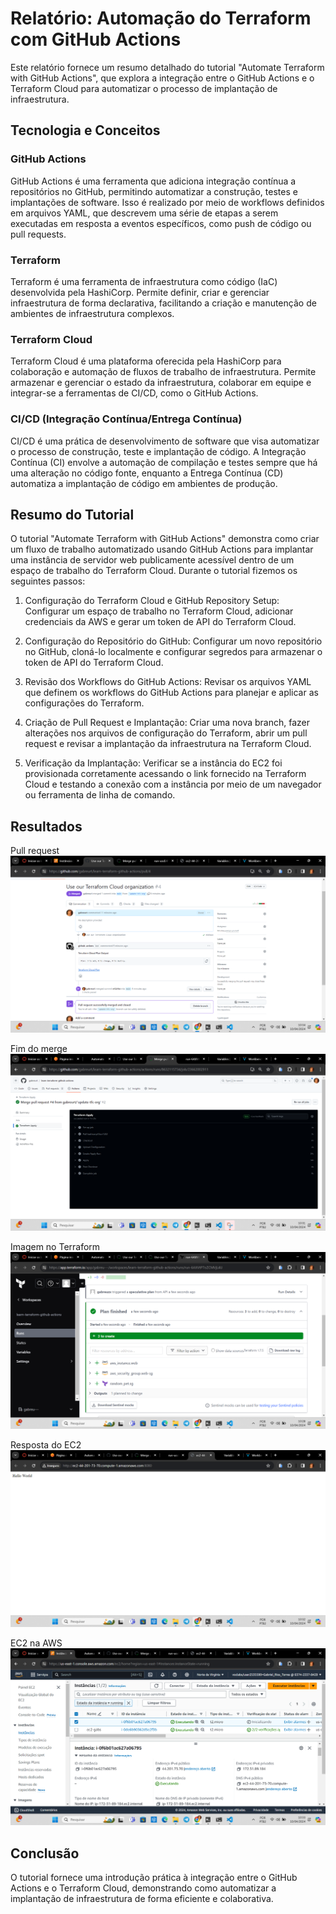 # Relatório: Automação do Terraform com GitHub Actions
Este relatório fornece um resumo detalhado do tutorial "Automate Terraform with GitHub Actions", que explora a integração entre o GitHub Actions e o Terraform Cloud para automatizar o processo de implantação de infraestrutura.

## Tecnologia e Conceitos
### GitHub Actions
GitHub Actions é uma ferramenta que adiciona integração contínua a repositórios no GitHub, permitindo automatizar a construção, testes e implantações de software. Isso é realizado por meio de workflows definidos em arquivos YAML, que descrevem uma série de etapas a serem executadas em resposta a eventos específicos, como push de código ou pull requests.

### Terraform
Terraform é uma ferramenta de infraestrutura como código (IaC) desenvolvida pela HashiCorp. Permite definir, criar e gerenciar infraestrutura de forma declarativa, facilitando a criação e manutenção de ambientes de infraestrutura complexos.

### Terraform Cloud
Terraform Cloud é uma plataforma oferecida pela HashiCorp para colaboração e automação de fluxos de trabalho de infraestrutura. Permite armazenar e gerenciar o estado da infraestrutura, colaborar em equipe e integrar-se a ferramentas de CI/CD, como o GitHub Actions.

### CI/CD (Integração Contínua/Entrega Contínua)
CI/CD é uma prática de desenvolvimento de software que visa automatizar o processo de construção, teste e implantação de código. A Integração Contínua (CI) envolve a automação de compilação e testes sempre que há uma alteração no código fonte, enquanto a Entrega Contínua (CD) automatiza a implantação de código em ambientes de produção.

## Resumo do Tutorial
O tutorial "Automate Terraform with GitHub Actions" demonstra como criar um fluxo de trabalho automatizado usando GitHub Actions para implantar uma instância de servidor web publicamente acessível dentro de um espaço de trabalho do Terraform Cloud. Durante o tutorial fizemos os seguintes passos:

1. Configuração do Terraform Cloud e GitHub Repository Setup: Configurar um espaço de trabalho no Terraform Cloud, adicionar credenciais da AWS e gerar um token de API do Terraform Cloud.

2. Configuração do Repositório do GitHub: Configurar um novo repositório no GitHub, cloná-lo localmente e configurar segredos para armazenar o token de API do Terraform Cloud.

3. Revisão dos Workflows do GitHub Actions: Revisar os arquivos YAML que definem os workflows do GitHub Actions para planejar e aplicar as configurações do Terraform.

4. Criação de Pull Request e Implantação: Criar uma nova branch, fazer alterações nos arquivos de configuração do Terraform, abrir um pull request e revisar a implantação da infraestrutura na Terraform Cloud.

5. Verificação da Implantação: Verificar se a instância do EC2 foi provisionada corretamente acessando o link fornecido na Terraform Cloud e testando a conexão com a instância por meio de um navegador ou ferramenta de linha de comando.

## Resultados
Pull request
![PR](assets/pr.png)

Fim do merge
![Merge](assets/merge_terminado.png)

Imagem no Terraform
![Terraform](assets/imagem_do_terraform.png)

Resposta do EC2
![Resposta do EC2](assets/resposta_ec2.png)

EC2 na AWS
![Resposta do EC2](assets/instancia_criada.png)

## Conclusão
O tutorial fornece uma introdução prática à integração entre o GitHub Actions e o Terraform Cloud, demonstrando como automatizar a implantação de infraestrutura de forma eficiente e colaborativa. 
